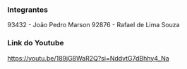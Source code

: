 ### Integrantes

93432 - João Pedro Marson
92876 - Rafael de Lima Souza

### Link do Youtube

https://youtu.be/189jG8WaR2Q?si=NddvtG7dBhhy4_Na


